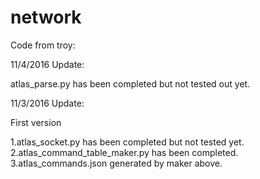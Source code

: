 # network
Code from troy:

11/4/2016 Update:

atlas_parse.py has been completed but not tested out yet.

11/3/2016 Update:

First version

1.atlas_socket.py has been completed but not tested yet.
2.atlas_command_table_maker.py has been completed.
3.atlas_commands.json generated by maker above.
